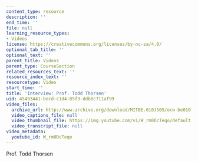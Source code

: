 ```yaml
---
content_type: resource
description: ''
end_time: ''
file: null
learning_resource_types:
- Videos
license: https://creativecommons.org/licenses/by-nc-sa/4.0/
optional_tab_title: ''
optional_text: ''
parent_title: Videos
parent_type: CourseSection
related_resources_text: ''
resource_index_text: ''
resourcetype: Video
start_time: ''
title: 'Interview: Prof. Todd Thorsen'
uid: 45493441-becd-c1d4-85f3-ddb8c711af99
video_files:
  archive_url: http://www.archive.org/download/MITBE.010JS05/ocw-be010-Thorsen-220k.mp4
  video_captions_file: null
  video_thumbnail_file: https://img.youtube.com/vi/W_rm0DcTeqo/default.jpg
  video_transcript_file: null
video_metadata:
  youtube_id: W_rm0DcTeqo
---
```


Prof. Todd Thorsen

